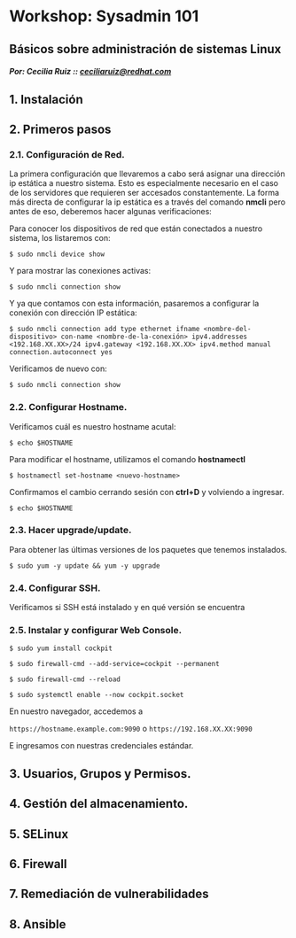 # Workshop: Sysadmin 101
## Básicos sobre administración de sistemas Linux
##### Por: Cecilia Ruiz :: ceciliaruiz@redhat.com


## 1. Instalación

## 2. Primeros pasos
      
### 2.1. Configuración de Red.
La primera configuración que llevaremos a cabo será asignar una dirección ip estática a nuestro sistema. Esto es especialmente necesario en el caso de los servidores que requieren ser accesados constantemente. La forma más directa de configurar la ip estática es a través del comando **nmcli** pero antes de eso, deberemos hacer algunas verificaciones:



Para conocer los dispositivos de red que están conectados a nuestro sistema, los listaremos con:

`$ sudo nmcli device show`

Y para mostrar las conexiones activas:

`$ sudo nmcli connection show`

Y ya que contamos con esta información, pasaremos a configurar la conexión con dirección IP estática:

`$ sudo nmcli connection add type ethernet ifname <nombre-del-dispositivo> con-name <nombre-de-la-conexión> ipv4.addresses <192.168.XX.XX>/24 ipv4.gateway <192.168.XX.XX> ipv4.method manual connection.autoconnect yes`

Verificamos de nuevo con: 

`$ sudo nmcli connection show`

### 2.2. Configurar Hostname.

Verificamos cuál es nuestro hostname acutal:

`$ echo $HOSTNAME`

Para modificar el hostname, utilizamos el comando **hostnamectl**

`$ hostnamectl set-hostname <nuevo-hostname>`

Confirmamos el cambio cerrando sesión con **ctrl+D** y volviendo a ingresar.

`$ echo $HOSTNAME`


### 2.3. Hacer upgrade/update.
Para obtener las últimas versiones de los paquetes que tenemos instalados.

`$ sudo yum -y update && yum -y upgrade`



### 2.4. Configurar SSH.

Verificamos si SSH está instalado y en qué versión se encuentra
         


### 2.5. Instalar y configurar Web Console.

`$ sudo yum install cockpit`

`$ sudo firewall-cmd --add-service=cockpit --permanent`

`$ sudo firewall-cmd --reload`

`$ sudo systemctl enable --now cockpit.socket`

En nuestro navegador, accedemos a

`https://hostname.example.com:9090` o `https://192.168.XX.XX:9090`

E ingresamos con nuestras credenciales estándar.







## 3. Usuarios, Grupos y Permisos.



## 4. Gestión del almacenamiento.




## 5. SELinux



## 6. Firewall



## 7. Remediación de vulnerabilidades



## 8. Ansible

